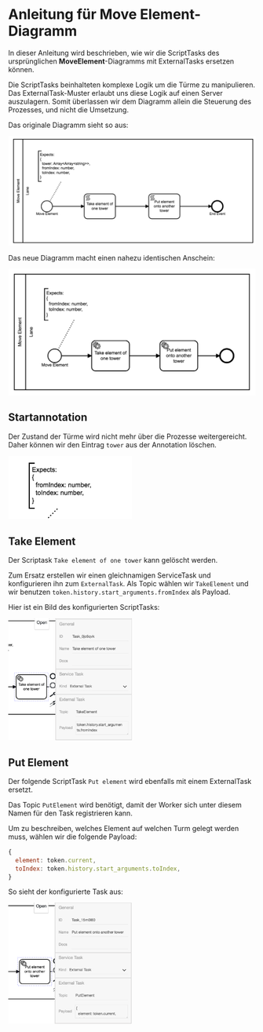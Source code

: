 # Anleitung für **Move Element**-Diagramm

In dieser Anleitung wird beschrieben, wie wir die ScriptTasks des
ursprünglichen **MoveElement**-Diagramms mit ExternalTasks ersetzen
können.

Die ScriptTasks beinhalteten komplexe Logik um die Türme zu
manipulieren. Das ExternalTask-Muster erlaubt uns diese Logik auf
einen Server auszulagern. Somit überlassen wir dem Diagramm allein die
Steuerung des Prozesses, und nicht die Umsetzung.

Das originale Diagramm sieht so aus:

<img src="./images/move_element__original.png" />

Das neue Diagramm macht einen nahezu identischen Anschein:

<img src="./images/move_element__new.png" />

## Startannotation

Der Zustand der Türme wird nicht mehr über die Prozesse
weitergereicht. Daher können wir den Eintrag `tower` aus der
Annotation löschen.

<img src="./images/move_element__annotation.png" width="50%" />

## Take Element

Der Scriptask `Take element of one tower` kann gelöscht werden.

Zum Ersatz erstellen wir einen gleichnamigen ServiceTask und
konfigurieren ihn zum `ExternalTask`.  Als Topic wählen wir
`TakeElement` und wir benutzen
`token.history.start_arguments.fromIndex` als Payload.

Hier ist ein Bild des konfigurierten ScriptTasks:

<img src="./images/move_element__take_element.png" width="50%" />

## Put Element

Der folgende ScriptTask `Put element` wird ebenfalls mit einem
ExternalTask ersetzt.

Das Topic `PutElement` wird benötigt, damit der Worker sich unter
diesem Namen für den Task registrieren kann.

Um zu beschreiben, welches Element auf welchen Turm gelegt werden
muss, wählen wir die folgende Payload:

```js
{
  element: token.current,
  toIndex: token.history.start_arguments.toIndex,
}
```

So sieht der konfigurierte Task aus:

<img src="./images/move_element__put_element.png" width="50%" />
